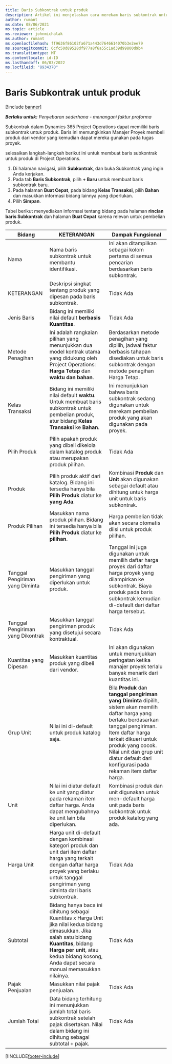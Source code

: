 ```yaml
---
title: Baris Subkontrak untuk produk
description: Artikel ini menjelaskan cara merekam baris subkontrak untuk produk dan menggunakan berbagai bidang untuk mencatat pembelian produk dari vendor.
author: rumant
ms.date: 08/06/2021
ms.topic: article
ms.reviewer: johnmichalak
ms.author: rumant
ms.openlocfilehash: ff9636f86102fa671a443d7646614070b3e2ee79
ms.sourcegitcommit: 6cfc50d89528df977a8f6a55c1ad39d99800d9b4
ms.translationtype: MT
ms.contentlocale: id-ID
ms.lasthandoff: 06/03/2022
ms.locfileid: "8934370"
---
```

# <a name="subcontract-lines-for-products"></a>Baris Subkontrak untuk produk

[!include [banner](../../includes/dataverse-preview.md)]

_**Berlaku untuk:** Penyebaran sederhana - menangani faktur proforma_

Subkontrak dalam Dynamics 365 Project Operations dapat memiliki baris subkontrak untuk produk. Baris ini memungkinkan Manajer Proyek membeli produk dari vendor yang kemudian dapat mereka gunakan pada tugas proyek.

selesaikan langkah-langkah berikut ini untuk membuat baris subkontrak untuk produk di Project Operations.

1. Di halaman navigasi, pilih **Subkontrak**, dan buka Subkontrak yang ingin Anda kerjakan. 
2. Pada tab **Baris Subkontrak**, pilih **+ Baru** untuk membuat baris subkontrak baru.
3. Pada halaman **Buat Cepat**, pada bidang **Kelas Transaksi**, pilih **Bahan** dan masukkan informasi bidang lainnya yang diperlukan. 
4. Pilih **Simpan**.

Tabel berikut menyediakan informasi tentang bidang pada halaman **rincian baris Subkontrak** dan halaman **Buat Cepat** karena relevan untuk pembelian produk.

| Bidang | KETERANGAN | Dampak Fungsional|
| ----- | ----------- | ----------- |
| Nama | Nama baris subkontrak untuk membantu identifikasi. |Ini akan ditampilkan sebagai kolom pertama di semua pencarian berdasarkan baris subkontrak.
| KETERANGAN | Deskripsi singkat tentang produk yang dipesan pada baris subkontrak. | Tidak Ada |
| Jenis Baris | Bidang ini memiliki nilai default **berbasis Kuantitas**. |Tidak Ada |
| Metode Penagihan | Ini adalah rangkaian pilihan yang menunjukkan dua model kontrak utama yang didukung oleh Project Operations: **Harga Tetap** dan **waktu dan bahan**. | Berdasarkan metode penagihan yang dipilih, jadwal faktur berbasis tahapan disediakan untuk baris subkontrak dengan metode penagihan Harga Tetap. |
| Kelas Transaksi |Bidang ini memiliki nilai default  **waktu**. Untuk membuat baris subkontrak untuk pembelian produk, atur bidang  **Kelas Transaksi**  ke  **Bahan**.  | Ini menunjukkan bahwa baris subkontrak sedang digunakan untuk merekam pembelian produk yang akan digunakan pada proyek. |
| Pilih Produk | Pilih apakah produk yang dibeli dikelola dalam katalog produk atau merupakan produk pilihan. |Tidak Ada |
| Produk | Pilih produk aktif dari katalog. Bidang ini tersedia hanya bila **Pilih Produk** diatur ke **yang Ada**. |Kombinasi **Produk** dan **Unit** akan digunakan sebagai default atau dihitung untuk harga unit untuk baris subkontrak.
| Produk Pilihan | Masukkan nama produk pilihan. Bidang ini tersedia hanya bila **Pilih Produk** diatur ke **pilihan**.  |Harga pembelian tidak akan secara otomatis diisi untuk produk pilihan.|
| Tanggal Pengiriman yang Diminta | Masukkan tanggal pengiriman yang diperlukan untuk produk.| Tanggal ini juga digunakan untuk memilih daftar harga proyek dari daftar harga proyek yang dilampirkan ke subkontrak. Biaya produk pada baris subkontrak kemudian di-default dari daftar harga tersebut. |
| Tanggal Pengiriman yang Dikontrak | Masukkan tanggal pengiriman produk yang disetujui secara kontraktual.  |Tidak Ada|
| Kuantitas yang Dipesan | Masukkan kuantitas produk yang dibeli dari vendor.| Ini akan digunakan untuk menunjukkan peringatan ketika manajer proyek terlalu banyak menarik dari kuantitas ini.|
| Grup Unit | Nilai ini di-default untuk produk katalog saja. |Bila **Produk** dan **tanggal pengiriman yang Diminta** dipilih, sistem akan memilih daftar harga yang berlaku berdasarkan tanggal pengiriman. Item daftar harga terkait dikueri untuk produk yang cocok. Nilai unit dan grup unit diatur default dari konfigurasi pada rekaman item daftar harga. |
| Unit | Nilai ini diatur default ke unit yang diatur pada rekaman item daftar harga. Anda dapat mengubahnya ke unit lain bila diperlukan.| Kombinasi produk dan unit digunakan untuk men-default harga unit pada baris subkontrak untuk produk katalog yang ada. |
| Harga Unit | Harga unit di-default dengan kombinasi kategori produk dan unit dari item daftar harga yang terkait dengan daftar harga proyek yang berlaku untuk tanggal pengiriman yang diminta dari baris subkontrak.  |Tidak Ada |
| Subtotal | Bidang hanya baca ini dihitung sebagai Kuantitas x Harga Unit jika nilai kedua bidang dimasukkan. Jika salah satu bidang **Kuantitas**, bidang **Harga per unit**, atau kedua bidang kosong, Anda dapat secara manual memasukkan nilainya.  |Tidak Ada |
| Pajak Penjualan | Masukkan nilai pajak penjualan. |Tidak Ada |
| Jumlah Total | Data bidang terhitung ini menunjukkan jumlah total baris subkontrak setelah pajak disertakan. Nilai dalam bidang ini dihitung sebagai subtotal + pajak. |Tidak Ada |


[!INCLUDE[footer-include](../../includes/footer-banner.md)]
